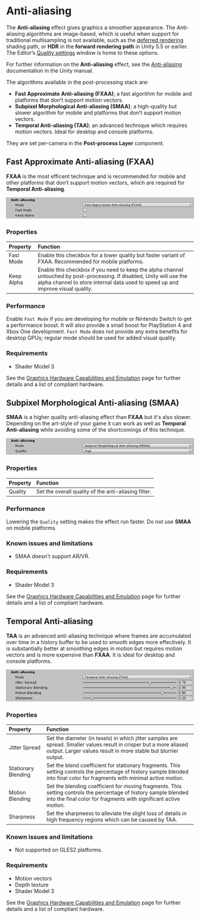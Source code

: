 # Anti-aliasing

The **Anti-aliasing** effect gives graphics a smoother appearance. The Anti-aliasing algorithms are image-based, which is useful when support for traditional multisampling is not available, such as the [deferred rendering](https://docs.unity3d.com/Manual/RenderTech-DeferredShading.html) shading path, or **HDR** in the **forward rendering path** in Unity 5.5 or earlier. The Editor’s [Quality settings](https://docs.unity3d.com/Manual/class-QualitySettings.html) window is home to these options. 

For further information on the **Anti-aliasing** effect, see the [Anti-aliasing](https://docs.unity3d.com/Manual/PostProcessing-Antialiasing.html) documentation in the Unity manual.

The algorithms available in the post-processing stack are:

- **Fast Approximate Anti-aliasing (FXAA)**; a fast algorithm for mobile and platforms that don’t support motion vectors.
- **Subpixel Morphological Anti-aliasing (SMAA)**; a high-quality but slower algorithm for mobile and platforms that don’t support motion vectors. 
- **Temporal Anti-aliasing (TAA)**; an advanced technique which requires motion vectors. Ideal for desktop and console platforms.

They are set per-camera in the **Post-process Layer** component.

## Fast Approximate Anti-aliasing (FXAA)

**FXAA** is the most efficent technique and is recommended for mobile and other platforms that don’t support motion vectors, which are required for **Temporal Anti-aliasing**.


![](images/aa-1.png)


### Properties

| Property   | Function                                                     |
| :--------- | :----------------------------------------------------------- |
| Fast Mode  | Enable this checkbox for a lower quality but faster variant of FXAA. Recommended for mobile platforms. |
| Keep Alpha | Enable this checkbox if you need to keep the alpha channel untouched by post-processing. If disabled, Unity will use the alpha channel to store internal data used to speed up and improve visual quality. |

### Performance

Enable `Fast Mode` if you are developing for mobile or Nintendo Switch to get a performance boost. It will also provide a small boost for PlayStation 4 and Xbox One development. `Fast Mode` does not provide any extra benefits for desktop GPUs; regular mode should be used for added visual quality.

### Requirements

- Shader Model 3

See the [Graphics Hardware Capabilities and Emulation](https://docs.unity3d.com/Manual/GraphicsEmulation.html) page for further details and a list of compliant hardware.

## Subpixel Morphological Anti-aliasing (SMAA)

**SMAA** is a higher quality anti-aliasing effect than **FXAA** but it's also slower. Depending on the art-style of your game it can work as well as **Temporal Anti-aliasing** while avoiding some of the shortcomings of this technique.


![](images/aa-2.png)


### Properties

| Property | Function                                         |
| :-------- | :------------------------------------------------ |
| Quality  | Set the overall quality of the anti-aliasing filter. |

### Performance

Lowering the `Quality` setting makes the effect run faster. Do not use **SMAA** on mobile platforms.

### Known issues and limitations

- SMAA doesn't support AR/VR.

### Requirements

- Shader Model 3

See the [Graphics Hardware Capabilities and Emulation](https://docs.unity3d.com/Manual/GraphicsEmulation.html) page for further details and a list of compliant hardware.

## Temporal Anti-aliasing

**TAA** is an advanced anti-aliasing technique where frames are accumulated over time in a history buffer to be used to smooth edges more effectively. It is substantially better at smoothing edges in motion but requires motion vectors and is more expensive than **FXAA**. It is ideal for desktop and console platforms.


![](images/aa-3.png)


### Properties

| Property            | Function                                                     |
| :------------------- | :------------------------------------------------------------ |
| Jitter Spread       | Set the diameter (in texels) in which jitter samples are spread. Smaller values result in crisper but a more aliased output. Larger values result in more stable but blurrier output. |
| Stationary Blending | Set the blend coefficient for stationary fragments. This setting controls the percentage of history sample blended into final color for fragments with minimal active motion. |
| Motion Blending     | Set the blending coefficient for moving fragments. This setting controls the percentage of history sample blended into the final color for fragments with significant active motion. |
| Sharpness           | Set the sharpneess to alleviate the slight loss of details in high frequency regions which can be caused by TAA. |

### Known issues and limitations

- Not supported on GLES2 platforms.

### Requirements

- Motion vectors
- Depth texture
- Shader Model 3

See the [Graphics Hardware Capabilities and Emulation](https://docs.unity3d.com/Manual/GraphicsEmulation.html) page for further details and a list of compliant hardware.

